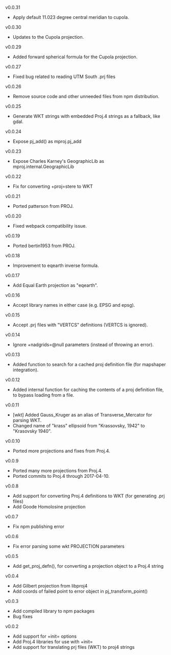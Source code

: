 v0.0.31
* Apply default 11.023 degree central meridian to cupola.

v0.0.30
* Updates to the Cupola projection.

v0.0.29
* Added forward spherical formula for the Cupola projection.

v0.0.27
* Fixed bug related to reading UTM South .prj files

v0.0.26
* Remove source code and other unneeded files from npm distribution.

v0.0.25
* Generate WKT strings with embedded Proj.4 strings as a fallback, like gdal.

v0.0.24
* Expose pj_add() as mproj.pj_add

v0.0.23
* Expose Charles Karney's GeographicLib as mproj.internal.GeographicLib

v0.0.22
* Fix for converting +proj=stere to WKT

v0.0.21
* Ported patterson from PROJ.

v0.0.20
* Fixed webpack compatibility issue.

v0.0.19
* Ported bertin1953 from PROJ.

v0.0.18
* Improvement to eqearth inverse formula.

v0.0.17
* Add Equal Earth projection as "eqearth".

v0.0.16
* Accept library names in either case (e.g. EPSG and epsg).

v0.0.15
* Accept .prj files with "VERTCS" definitions (VERTCS is ignored).

v0.0.14
* Ignore +nadgrids=@null parameters (instead of throwing an error).

v0.0.13
* Added function to search for a cached proj definition file (for mapshaper integration).

v0.0.12
* Added internal function for caching the contents of a proj definition file, to bypass loading from a file.

v0.0.11
* [wkt] Added Gauss_Kruger as an alias of Transverse_Mercator for parsing WKT.
* Changed name of "krass" ellipsoid from "Krassovsky, 1942" to "Krasovsky 1940".

v0.0.10
* Ported more projections and fixes from Proj.4.

v0.0.9
* Ported many more projections from Proj.4.
* Ported commits to Proj.4 through 2017-04-10.

v0.0.8
* Add support for converting Proj.4 definitions to WKT (for generating .prj files)
* Add Goode Homolosine projection

v0.0.7
* Fix npm publishing error

v0.0.6
* Fix error parsing some wkt PROJECTION parameters

v0.0.5
* Add get_proj_defn(), for converting a projection object to a Proj.4 string

v0.0.4
* Add Gilbert projection from libproj4
* Add coords of failed point to error object in pj_transform_point()

v0.0.3
* Add compiled library to npm packages
* Bug fixes

v0.0.2
* Add support for +init= options
* Add Proj.4 libraries for use with +init=
* Add support for translating prj files (WKT) to proj4 strings

